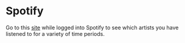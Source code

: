 # Spotify

Go to this [site](http://107.170.81.187:8080/public/top) while logged into Spotify to see which artists you have listened to for a variety of time periods. 





